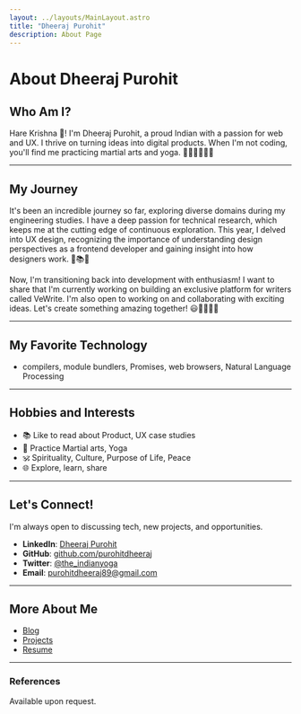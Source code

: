 ```yaml
---
layout: ../layouts/MainLayout.astro
title: "Dheeraj Purohit"
description: About Page
---
```


# About Dheeraj Purohit

## Who Am I?

Hare Krishna 🙏! I'm Dheeraj Purohit, a proud Indian with a passion for web and UX. I thrive on turning ideas into digital products. When I'm not coding, you'll find me practicing martial arts and yoga. 🌟👨‍💻🥋🧘‍♂️

---

## My Journey

It's been an incredible journey so far, exploring diverse domains during my engineering studies. I have a deep passion for technical research, which keeps me at the cutting edge of continuous exploration. This year, I delved into UX design, recognizing the importance of understanding design perspectives as a frontend developer and gaining insight into how designers work. 🚀📚💡

Now, I'm transitioning back into development with enthusiasm! I want to share that I'm currently working on building an exclusive platform for writers called VeWrite. I'm also open to working on and collaborating with exciting ideas. Let's create something amazing together! 😃👨‍💻📝🤝

---

## My Favorite Technology 
- compilers, module bundlers, Promises, web browsers, Natural Language Processing

---


## Hobbies and Interests

- 📚 Like to read about Product, UX case studies
- 🥋 Practice Martial arts, Yoga
- 🕉️ Spirituality, Culture, Purpose of Life, Peace
- 🌐 Explore, learn, share

---

## Let's Connect!

I'm always open to discussing tech, new projects, and opportunities.

- **LinkedIn**: [Dheeraj Purohit](https://www.linkedin.com/in/dheeraj-purohit-79ba4a168/)
- **GitHub**: [github.com/purohitdheeraj](https://github.com/purohitdheeraj)
- **Twitter**: [@the_indianyoga](https://twitter.com/the_indianyoga)
- **Email**: purohitdheeraj89@gmail.com

---

## More About Me

- [Blog](https://peerlist.io/purohitdheeraj)
- [Projects](https://peerlist.io/purohitdheeraj)
- [Resume](https://drive.google.com/file/d/14vLE9cqD9Nz0eDPxkDuKklGnXnU1MnfX/view)

---

### References

Available upon request.